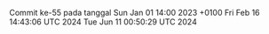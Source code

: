 Commit ke-55 pada tanggal Sun Jan 01 14:00 2023 +0100
Fri Feb 16 14:43:06 UTC 2024
Tue Jun 11 00:50:29 UTC 2024
